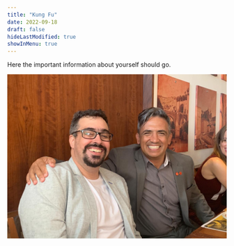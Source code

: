 ```yaml
---
title: "Kung Fu"
date: 2022-09-18
draft: false
hideLastModified: true
showInMenu: true
---
```


Here the important information about yourself should go.

![Thiago Silva (left) and Master Julio Camacho (right)](sifu-e-cys.jpeg "Thiago Silva (left) and Master Julio Camacho (right)")